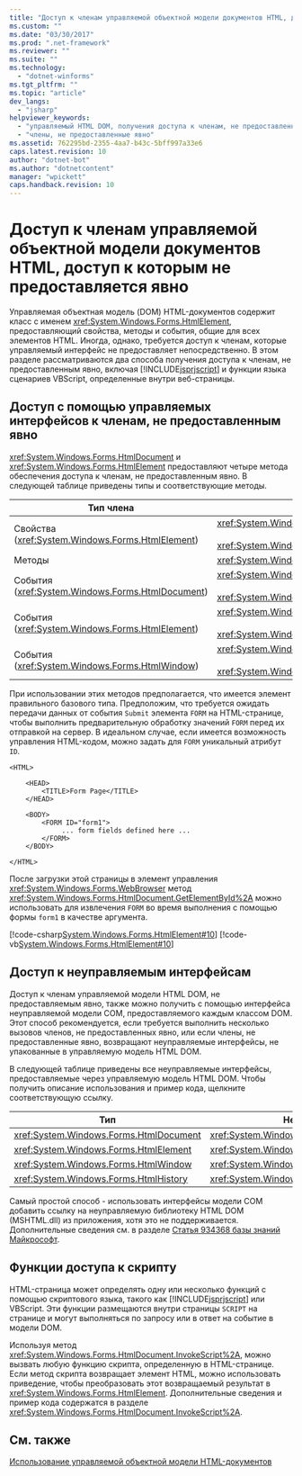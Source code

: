 ```yaml
---
title: "Доступ к членам управляемой объектной модели документов HTML, доступ к которым не предоставляется явно | Microsoft Docs"
ms.custom: ""
ms.date: "03/30/2017"
ms.prod: ".net-framework"
ms.reviewer: ""
ms.suite: ""
ms.technology: 
  - "dotnet-winforms"
ms.tgt_pltfrm: ""
ms.topic: "article"
dev_langs: 
  - "jsharp"
helpviewer_keywords: 
  - "управляемый HTML DOM, получения доступа к членам, не предоставленным явно"
  - "члены, не предоставленные явно"
ms.assetid: 762295bd-2355-4aa7-b43c-5bff997a33e6
caps.latest.revision: 10
author: "dotnet-bot"
ms.author: "dotnetcontent"
manager: "wpickett"
caps.handback.revision: 10
---
```

# Доступ к членам управляемой объектной модели документов HTML, доступ к которым не предоставляется явно
Управляемая объектная модель \(DOM\) HTML\-документов содержит класс с именем <xref:System.Windows.Forms.HtmlElement>, предоставляющий свойства, методы и события, общие для всех элементов HTML.  Иногда, однако, требуется доступ к членам, которые управляемый интерфейс не предоставляет непосредственно.  В этом разделе рассматриваются два способа получения доступа к членам, не предоставленным явно, включая [!INCLUDE[jsprjscript](../../../../includes/jsprjscript-md.md)] и функции языка сценариев VBScript, определенные внутри веб\-страницы.  
  
## Доступ с помощью управляемых интерфейсов к членам, не предоставленным явно  
 <xref:System.Windows.Forms.HtmlDocument> и <xref:System.Windows.Forms.HtmlElement> предоставляют четыре метода обеспечения доступа к членам, не предоставленным явно.  В следующей таблице приведены типы и соответствующие методы.  
  
|Тип члена|Методы|  
|---------------|------------|  
|Свойства \(<xref:System.Windows.Forms.HtmlElement>\)|<xref:System.Windows.Forms.HtmlElement.GetAttribute%2A><br /><br /> <xref:System.Windows.Forms.HtmlElement.SetAttribute%2A>|  
|Методы|<xref:System.Windows.Forms.HtmlElement.InvokeMember%2A>|  
|События \(<xref:System.Windows.Forms.HtmlDocument>\)|<xref:System.Windows.Forms.HtmlDocument.AttachEventHandler%2A><br /><br /> <xref:System.Windows.Forms.HtmlDocument.DetachEventHandler%2A>|  
|События \(<xref:System.Windows.Forms.HtmlElement>\)|<xref:System.Windows.Forms.HtmlElement.AttachEventHandler%2A><br /><br /> <xref:System.Windows.Forms.HtmlElement.DetachEventHandler%2A>|  
|События \(<xref:System.Windows.Forms.HtmlWindow>\)|<xref:System.Windows.Forms.HtmlWindow.AttachEventHandler%2A><br /><br /> <xref:System.Windows.Forms.HtmlWindow.DetachEventHandler%2A>|  
  
 При использовании этих методов предполагается, что имеется элемент правильного базового типа.  Предположим, что требуется ожидать передачи данных от события `Submit` элемента `FORM` на HTML\-странице, чтобы выполнить предварительную обработку значений `FORM` перед их отправкой на сервер.  В идеальном случае, если имеется возможность управления HTML\-кодом, можно задать для `FORM` уникальный атрибут `ID`.  
  
```  
<HTML>  
  
    <HEAD>  
        <TITLE>Form Page</TITLE>  
    </HEAD>  
  
    <BODY>  
        <FORM ID="form1">  
             ... form fields defined here ...  
        </FORM>  
    </BODY>  
  
</HTML>  
```  
  
 После загрузки этой страницы в элемент управления <xref:System.Windows.Forms.WebBrowser> метод <xref:System.Windows.Forms.HtmlDocument.GetElementById%2A> можно использовать для извлечения `FORM` во время выполнения с помощью формы `form1` в качестве аргумента.  
  
 [!code-csharp[System.Windows.Forms.HtmlElement#10](../../../../samples/snippets/csharp/VS_Snippets_Winforms/System.Windows.Forms.HtmlElement/CS/Form1.cs#10)]
 [!code-vb[System.Windows.Forms.HtmlElement#10](../../../../samples/snippets/visualbasic/VS_Snippets_Winforms/System.Windows.Forms.HtmlElement/VB/Form1.vb#10)]  
  
## Доступ к неуправляемым интерфейсам  
 Доступ к членам управляемой модели HTML DOM, не предоставляемым явно, также можно получить с помощью интерфейса неуправляемой модели COM, предоставляемого каждым классом DOM.  Этот способ рекомендуется, если требуется выполнить несколько вызовов членов, не предоставленных явно, или если члены, не предоставленные явно, возвращают неуправляемые интерфейсы, не упакованные в управляемую модель HTML DOM.  
  
 В следующей таблице приведены все неуправляемые интерфейсы, предоставляемые через управляемую модель HTML DOM.  Чтобы получить описание использования и пример кода, щелкните соответствующую ссылку.  
  
|Тип|Неуправляемый интерфейс|  
|---------|-----------------------------|  
|<xref:System.Windows.Forms.HtmlDocument>|<xref:System.Windows.Forms.HtmlDocument.DomDocument%2A>|  
|<xref:System.Windows.Forms.HtmlElement>|<xref:System.Windows.Forms.HtmlElement.DomElement%2A>|  
|<xref:System.Windows.Forms.HtmlWindow>|<xref:System.Windows.Forms.HtmlWindow.DomWindow%2A>|  
|<xref:System.Windows.Forms.HtmlHistory>|<xref:System.Windows.Forms.HtmlHistory.DomHistory%2A>|  
  
 Самый простой способ \- использовать интерфейсы модели COM добавить ссылку на неуправляемую библиотеку HTML DOM \(MSHTML.dll\) из приложения, хотя это не поддерживается.  Дополнительные сведения см. в разделе [Статья 934368 базы знаний Майкрософт](http://support.microsoft.com/kb/934368).  
  
## Функции доступа к скрипту  
 HTML\-страница может определять одну или несколько функций с помощью скриптового языка, такого как [!INCLUDE[jsprjscript](../../../../includes/jsprjscript-md.md)] или VBScript.  Эти функции размещаются внутри страницы `SCRIPT` на странице и могут выполняться по запросу или в ответ на событие в модели DOM.  
  
 Используя метод <xref:System.Windows.Forms.HtmlDocument.InvokeScript%2A>, можно вызвать любую функцию скрипта, определенную в HTML\-странице.  Если метод скрипта возвращает элемент HTML, можно использовать приведение, чтобы преобразовать этот возвращаемый результат в <xref:System.Windows.Forms.HtmlElement>.  Дополнительные сведения и пример кода содержатся в разделе <xref:System.Windows.Forms.HtmlDocument.InvokeScript%2A>.  
  
## См. также  
 [Использование управляемой объектной модели HTML\-документов](../../../../docs/framework/winforms/controls/using-the-managed-html-document-object-model.md)